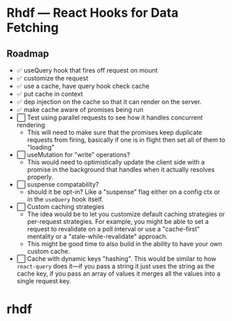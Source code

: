 # Rhdf — React Hooks for Data Fetching

## Roadmap

- ✅ useQuery hook that fires off request on mount
- ✅ customize the request
- ✅ use a cache, have query hook check cache
- ✅ put cache in context
- ✅ dep injection on the cache so that it can render on the server.
- ✅ make cache aware of promises being run
- ⬜️ Test using parallel requests to see how it handles concurrent rendering
  - This will need to make sure that the promises keep duplicate requests from firing, basically if one is in flight then set all of them to "loading"
- ⬜️ useMutation for "write" operations?
  - This would need to optimistically update the client side with a promise in the background that handles when it actually resolves properly.
- ⬜️ suspense compatability?
  - should it be opt-in? Like a "suspense" flag either on a config ctx or in the `useQuery` hook itself.
- ⬜️ Custom caching strategies
   - The idea would be to let you customize default caching strategies or per-request strategies. For example, you might be able to set a request to revalidate on a poll interval or use a "cache-first" mentality or a "stale-while-revalidate" approach.
   - This might be good time to also build in the ability to have your own custom cache.
- ⬜️ Cache with dynamic keys "hashing". This would be similar to how `react-query` does it—if you pass a string it just uses the string as the cache key, if you pass an array of values it merges all the values into a single request key.
# rhdf
